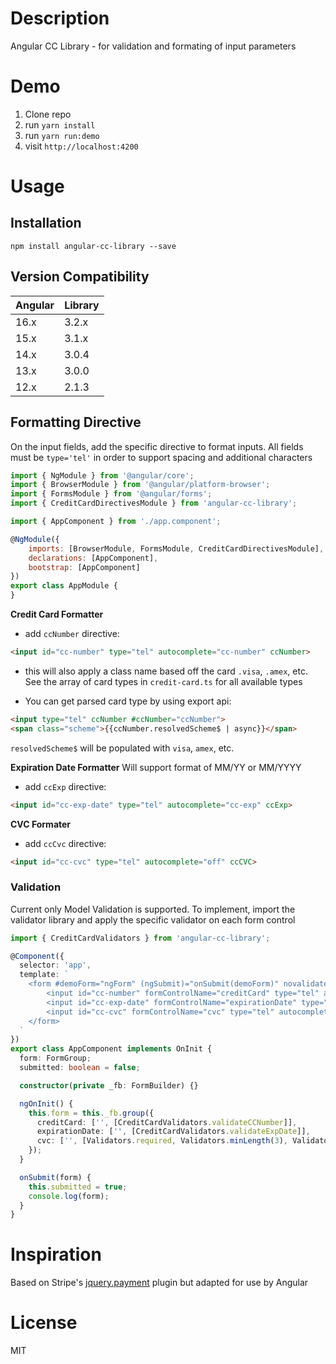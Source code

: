 # Description

Angular CC Library - for validation and formating of input parameters

# Demo
1. Clone repo
2. run `yarn install`
3. run `yarn run:demo`
4. visit `http://localhost:4200`

# Usage

## Installation
```shell
npm install angular-cc-library --save
```

## Version Compatibility

| Angular | Library |
|---------|---------|
| 16.x    | 3.2.x   |
| 15.x    | 3.1.x   |
| 14.x    | 3.0.4   |
| 13.x    | 3.0.0   |
| 12.x    | 2.1.3   |


## Formatting Directive
On the input fields, add the specific directive to format inputs. 
All fields must be `type='tel'` in order to support spacing and additional characters

```javascript
import { NgModule } from '@angular/core';
import { BrowserModule } from '@angular/platform-browser';
import { FormsModule } from '@angular/forms';
import { CreditCardDirectivesModule } from 'angular-cc-library';

import { AppComponent } from './app.component';

@NgModule({
    imports: [BrowserModule, FormsModule, CreditCardDirectivesModule],
    declarations: [AppComponent],
    bootstrap: [AppComponent]
})
export class AppModule {
}
```

**Credit Card Formatter**
* add `ccNumber` directive:
```html
<input id="cc-number" type="tel" autocomplete="cc-number" ccNumber>
```
* this will also apply a class name based off the card `.visa`, `.amex`, etc. See the array of card types in `credit-card.ts` for all available types

* You can get parsed card type by using export api: 

```html
<input type="tel" ccNumber #ccNumber="ccNumber">
<span class="scheme">{{ccNumber.resolvedScheme$ | async}}</span>
```

`resolvedScheme$` will be populated with `visa`, `amex`, etc.


**Expiration Date Formatter**
Will support format of MM/YY or MM/YYYY
* add `ccExp` directive:
```html
<input id="cc-exp-date" type="tel" autocomplete="cc-exp" ccExp>
```

**CVC Formater**
* add `ccCvc` directive:
```html
<input id="cc-cvc" type="tel" autocomplete="off" ccCVC>
```

### Validation
Current only Model Validation is supported.
To implement, import the validator library and apply the specific validator on each form control

```typescript
import { CreditCardValidators } from 'angular-cc-library';

@Component({
  selector: 'app',
  template: `
    <form #demoForm="ngForm" (ngSubmit)="onSubmit(demoForm)" novalidate>
        <input id="cc-number" formControlName="creditCard" type="tel" autocomplete="cc-number" ccNumber>
        <input id="cc-exp-date" formControlName="expirationDate" type="tel" autocomplete="cc-exp" ccExp>
        <input id="cc-cvc" formControlName="cvc" type="tel" autocomplete="off" ccCvc>
    </form>
  `
})
export class AppComponent implements OnInit {
  form: FormGroup;
  submitted: boolean = false;

  constructor(private _fb: FormBuilder) {}

  ngOnInit() {
    this.form = this._fb.group({
      creditCard: ['', [CreditCardValidators.validateCCNumber]],
      expirationDate: ['', [CreditCardValidators.validateExpDate]],
      cvc: ['', [Validators.required, Validators.minLength(3), Validators.maxLength(4)]] 
    });
  }

  onSubmit(form) {
    this.submitted = true;
    console.log(form);
  }
}
```

# Inspiration

Based on Stripe's [jquery.payment](https://github.com/stripe/jquery.payment) plugin but adapted for use by Angular

# License

MIT
